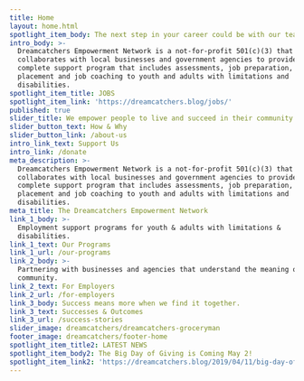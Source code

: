 ```yaml
---
title: Home
layout: home.html
spotlight_item_body: The next step in your career could be with our team!
intro_body: >-
  Dreamcatchers Empowerment Network is a not-for-profit 501(c)(3) that
  collaborates with local businesses and government agencies to provide a
  complete support program that includes assessments, job preparation, job
  placement and job coaching to youth and adults with limitations and
  disabilities.
spotlight_item_title: JOBS
spotlight_item_link: 'https://dreamcatchers.blog/jobs/'
published: true
slider_title: We empower people to live and succeed in their community.
slider_button_text: How & Why
slider_button_link: /about-us
intro_link_text: Support Us
intro_link: /donate
meta_description: >-
  Dreamcatchers Empowerment Network is a not-for-profit 501(c)(3) that
  collaborates with local businesses and government agencies to provide a
  complete support program that includes assessments, job preparation, job
  placement and job coaching to youth and adults with limitations and
  disabilities.
meta_title: The Dreamcatchers Empowerment Network
link_1_body: >-
  Employment support programs for youth & adults with limitations &
  disabilities.
link_1_text: Our Programs
link_1_url: /our-programs
link_2_body: >-
  Partnering with businesses and agencies that understand the meaning of
  community.
link_2_text: For Employers
link_2_url: /for-employers
link_3_body: Success means more when we find it together.
link_3_text: Successes & Outcomes
link_3_url: /success-stories
slider_image: dreamcatchers/dreamcatchers-groceryman
footer_image: dreamcatchers/footer-home
spotlight_item_title2: LATEST NEWS
spotlight_item_body2: The Big Day of Giving is Coming May 2!
spotlight_item_link2: 'https://dreamcatchers.blog/2019/04/11/big-day-of-giving-2019/'
---
```


